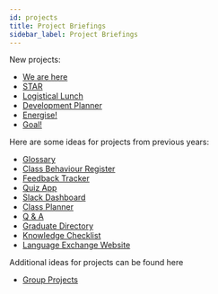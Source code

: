 ```yaml
---
id: projects
title: Project Briefings
sidebar_label: Project Briefings
---
```


New projects:
- [We are here](https://docs.google.com/document/d/1BQd_AA4qz-N1fv83yeyh72QdhSnAzdn6GtwjC6tMwDQ/edit?usp=sharing)
- [STAR](https://docs.google.com/document/d/1SCKLPC---H4iypwROLISaJd_mPcPIwggHB-Uzvcww64/edit?usp=sharing)
- [Logistical Lunch](https://docs.google.com/document/d/1dq76R8s91NLm_Pe2ujdn40LkaiR4K-dOfNjiwuBsZCU)
- [Development Planner](https://docs.google.com/document/d/1cRTR-5_sOcocnrWDV3WRE7o_VqODEVUPguxH_gQ0W0U/edit?usp=sharing)
- [Energise!](https://docs.google.com/document/d/1DFAus1otq8Ld2lebN3GnEqD8KIaCM5zYOYEZe7uUc_Q/edit?usp=sharing)
- [Goal!](https://docs.google.com/document/d/1gCuGokin3DGWJ8EfjmlxnKFJi0CT3pKsMVhn_H3RPTk/edit?usp=sharing)

Here are some ideas for projects from previous years:

- [Glossary](https://docs.google.com/document/d/1MxlmMCq2ddsLjghlNumG-kMKruglYomirifBfuU_XHU/edit?usp=sharing)
- [Class Behaviour Register](https://docs.google.com/document/d/1JWjDJ8c5v06rFFwXBYHT5QoNg8T6gQpyI3mxOgb3JJ0/edit?usp=sharing)
- [Feedback Tracker](https://docs.google.com/document/d/1WLsBsTW4MSrsyip1dTUAJHuURuAwer_FXuU7S_vUGlo/edit?usp=sharing)
- [Quiz App](https://docs.google.com/document/d/1jSJLlNmECTCq_wVcDHNxKINOdrLjm7W3S1lU2bYFVr4/edit?usp=sharing)
- [Slack Dashboard](https://docs.google.com/document/d/1yy6t-Ri-Ze--ycM1_F7HXQnChXmGc1njezBqYoWbiJ4/edit?usp=sharing)
- [Class Planner](https://docs.google.com/document/d/1XnJoTO_pxp8QCD-cetJElqPhbvEI6RUYyllR2MihNPE/edit?usp=sharing)
- [Q & A](https://docs.google.com/document/d/1uuZdIaWM920PS-FeVBQl5PAQQocyywhOEL5_3A5FwIk/edit)
- [Graduate Directory](https://docs.google.com/document/d/1gFrmuceVcXywf7oZoAdJW32InWo9iIH0hHhhS52LHUM/edit#)
- [Knowledge Checklist](https://docs.google.com/document/d/1vvvlRZJxfOTYvrwWpSFWR5LiG7QAFI2bXVBMQ-8W0Zs/edit?usp=sharing)
- [Language Exchange Website](https://docs.google.com/document/d/15mBw5bQBIj0y-tXNmEpSkMfNxdXs9YcVBIvczAYvMSs/edit?usp=sharing)

Additional ideas for projects can be found here

- [Group Projects](https://github.com/CodeYourFuture/group-projects)

